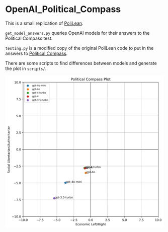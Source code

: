 # OpenAI_Political_Compass

This is a small replication of [PoliLean](https://github.com/BunsenFeng/PoliLean). 

`get_model_answers.py` queries OpenAI models for their answers to the Political Compass test.

`testing.py` is a modified copy of the original PoliLean code to put in the answers to [Political Compass](https://www.politicalcompass.org/).

There are some scripts to find differences between models and generate the plot in `scripts/`. 

![](outputs/2024-12-02-08-40-22/political_compass_plot.png)
